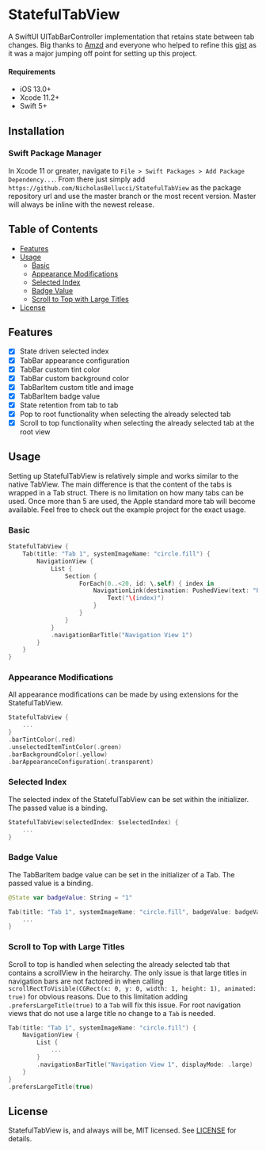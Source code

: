 # StatefulTabView

A SwiftUI UITabBarController implementation that retains state between tab changes. Big thanks to [Amzd](https://gist.github.com/Amzd) and everyone who helped to refine this [gist](https://gist.github.com/Amzd/2eb5b941865e8c5cccf149e6e07c8810) as it was a major jumping off point for setting up this project.

#### Requirements
- iOS 13.0+
- Xcode 11.2+
- Swift 5+

## Installation

### Swift Package Manager
In Xcode 11 or greater, navigate to `File > Swift Packages > Add Package Dependency...`. From there just simply add `https://github.com/NicholasBellucci/StatefulTabView` as the package repository url and use the master branch or the most recent version. Master will always be inline with the newest release.

## Table of Contents
   * [Features](#features)
   * [Usage](#usage)
        * [Basic](#basic)
        * [Appearance Modifications](#appearance-modifications)
        * [Selected Index](#selected-index)
        * [Badge Value](#badge-value)
        * [Scroll to Top with Large Titles](#scroll-to-top-with-large-titles)
   * [License](#license)

## Features
- [x] State driven selected index
- [x] TabBar appearance configuration
- [x] TabBar custom tint color
- [x] TabBar custom background color
- [x] TabBarItem custom title and image
- [x] TabBarItem badge value
- [x] State retention from tab to tab
- [x] Pop to root functionality when selecting the already selected tab
- [x] Scroll to top functionality when selecting the already selected tab at the root view

## Usage

Setting up StatefulTabView is relatively simple and works similar to the native TabView. The main difference is that the content of the tabs is wrapped in a Tab struct. There is no limitation on how many tabs can be used. Once more than 5 are used, the Apple standard more tab will become available. Feel free to check out the example project for the exact usage.

### Basic
```Swift
StatefulTabView {
    Tab(title: "Tab 1", systemImageName: "circle.fill") {
        NavigationView {
            List {
                Section {
                    ForEach(0..<20, id: \.self) { index in
                        NavigationLink(destination: PushedView(text: "Pushed number \(index)")) {
                            Text("\(index)")
                        }
                    }
                }
            }
            .navigationBarTitle("Navigation View 1")
        }
    }
}
```

### Appearance Modifications

All appearance modifications can be made by using extensions for the StatefulTabView.

```Swift
StatefulTabView {
    ...
}
.barTintColor(.red)
.unselectedItemTintColor(.green)
.barBackgroundColor(.yellow)
.barAppearanceConfiguration(.transparent)
```

### Selected Index

The selected index of the StatefulTabView can be set within the initializer. The passed value is a binding.

```Swift
StatefulTabView(selectedIndex: $selectedIndex) {
    ...
}
```

### Badge Value

The TabBarItem badge value can be set in the initializer of a Tab. The passed value is a binding.

```Swift
@State var badgeValue: String = "1"

Tab(title: "Tab 1", systemImageName: "circle.fill", badgeValue: badgeValue) {
    ...
}
```

### Scroll to Top with Large Titles

Scroll to top is handled when selecting the already selected tab that contains a scrollView in the heirarchy. The only issue is that large titles in navigation bars are not factored in when calling `scrollRectToVisible(CGRect(x: 0, y: 0, width: 1, height: 1), animated: true)` for obvious reasons. Due to this limitation adding `.prefersLargeTitle(true)` to a `Tab` will fix this issue. For root navigation views that do not use a large title no change to a `Tab` is needed.

```Swift
Tab(title: "Tab 1", systemImageName: "circle.fill") {
    NavigationView {
        List {
            ...
        }
        .navigationBarTitle("Navigation View 1", displayMode: .large)
    }
}
.prefersLargeTitle(true)
```

## License

StatefulTabView is, and always will be, MIT licensed. See [LICENSE](LICENSE) for details.
